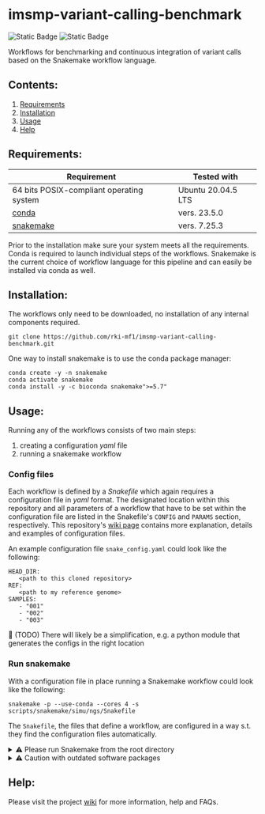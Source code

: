 # imsmp-variant-calling-benchmark
![Static Badge](https://img.shields.io/badge/snakemake-≥6.0.0-brightgreen)
![Static Badge](https://img.shields.io/badge/requires-conda-blue)

Workflows for benchmarking and continuous integration of variant calls based on the Snakemake workflow language.

## Contents:
1. [Requirements](#requirements)
2. [Installation](#installation)
3. [Usage](#usage)
4. [Help](#help)


## Requirements:

| Requirement | Tested with |
| --- | --- |
| 64 bits POSIX-compliant operating system | Ubuntu 20.04.5 LTS |
| [conda](https://docs.conda.io/en/latest/) | vers. 23.5.0 |
| [snakemake](https://snakemake.readthedocs.io/en/stable/) | vers. 7.25.3 |

Prior to the installation make sure your system meets all the requirements.
Conda is required to launch individual steps of the workflows.
Snakemake is the current choice of workflow language for this pipeline and can easily be installed via conda as well. <br>


## Installation:

The workflows only need to be downloaded, no installation of any internal components required.
```
git clone https://github.com/rki-mf1/imsmp-variant-calling-benchmark.git
```

One way to install snakemake is to use the conda package manager:
```
conda create -y -n snakemake
conda activate snakemake
conda install -y -c bioconda snakemake">=5.7"
```

## Usage:

Running any of the workflows consists of two main steps:
   1. creating a configuration _yaml_ file
   2. running a snakemake workflow

### Config files
Each workflow is defined by a _Snakefile_ which again requires a configuration file in _yaml_ format.
The designated location within this repository and all parameters of a workflow that have to be set within the configuration file are listed in the Snakefile's `CONFIG` and `PARAMS` section, respectively.
This repository's [wiki page](https://github.com/rki-mf1/imsmp-variant-calling-benchmark/wiki/Confiluration-files) contains more explanation, details and examples of configuration files. <br>

An example configuration file `snake_config.yaml` could look like the following:

```
HEAD_DIR:
   <path to this cloned repository>
REF:
   <path to my reference genome>
SAMPLES:
   - "001"
   - "002"
   - "003"
```

:construction: (TODO) There will likely be a simplification, e.g. a python module that generates the configs in the right location 

### Run snakemake
With a configuration file in place running a Snakemake workflow could look like the following:
```
snakemake -p --use-conda --cores 4 -s scripts/snakemake/simu/ngs/Snakefile
```

The `Snakefile`, the files that define a workflow, are configured in a way s.t. they find the configuration files automatically.

<details><summary>⚠️ Please run Snakemake from the root directory </summary>
Without further ado, please run the Snakemake workflows from a terminal at the top folder (root directory) of this project.
Otherwise relative paths within the workflows might be invalid.
</details>

<details><summary>⚠️ Caution with outdated software packages </summary>
It is highly recommended to let the workflows utilize their designated conda environments (--use-conda) even if the required software is already available on the system.
Outdated software packages might break the functionality of certain workflows (e.g. older versions of bcftools do not split multi-allelic sites correctly).
</details>

## Help:

Please visit the project [wiki](https://github.com/rki-mf1/imsmp-variant-calling-benchmark/wiki) for more information, help and FAQs.
